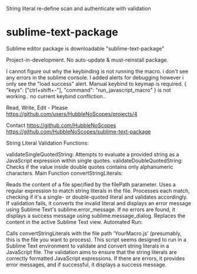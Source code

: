 String literal re-define scan and authenticate with validation
# sublime-text-package
Sublime editor package is downloadable "sublime-text-package"

Project-in-development. No auto-update & must-reinstall package.

I cannot figure out why the keybinding is not running the macro.
i don't see any errors in the sublime console. 
I added alerts for debugging however i only see the "load success" alert.
Manual keybind to keymap is required. { "keys": ["ctrl+shift+-"], "command": "run_javascript_macro" } is not working..
no current keybind confliction..


Read, Write, Edit - Please
https://github.com/users/HubbleNoScopes/projects/4

Contact
https://github.com/HubbleNoScopes
https://github.com/HubbleNoScopes/sublime-text-package

String Literal Validation Functions:

validateSingleQuotedString: Attempts to evaluate a provided string as a JavaScript expression within single quotes.
validateDoubleQuotedString: Checks if the value inside double quotes contains only alphanumeric characters.
Main Function convertStringLiterals:

Reads the content of a file specified by the filePath parameter.
Uses a regular expression to match string literals in the file.
Processes each match, checking if it's a single- or double-quoted literal and validates accordingly.
If validation fails, it converts the invalid literal and displays an error message using Sublime Text's sublime.error_message.
If no errors are found, it displays a success message using sublime.message_dialog.
Replaces the content in the active Sublime Text view.
Automated Run:

Calls convertStringLiterals with the file path 'YourMacro.js' (presumably, this is the file you want to process).
This script seems designed to run in a Sublime Text environment to validate and convert string literals in a JavaScript file. The validation aims to ensure that the string literals are correctly formatted JavaScript expressions. If there are errors, it provides error messages, and if successful, it displays a success message.

